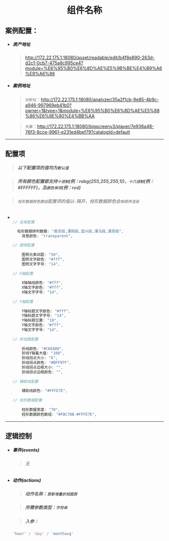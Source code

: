 <h1 align="center">组件名称</h1>

## 案例配置：

- ##### 资产地址

  > http://172.22.175.1:18080/asset/readable/edit/b4f8e890-263d-d2c1-0cb7-475a8c995ce4?module=%E6%95%B0%E6%8D%AE%E5%9B%BE%E4%B9%A6%E9%A6%86

- ##### 案例地址

  > `分析仪`：http://172.22.175.1:18080/analyzer/35a2f1cb-9e85-4b9c-a946-997969eb41b0?owner=1&type=1&module=%E6%95%B0%E6%8D%AE%E5%88%86%E6%9E%90%E4%BB%AA
  
  > `大屏`：http://172.22.175.1:18080/bigscreenv3/player/7e936a48-76f3-8cce-9961-e231ed4bef79?catalogId=default

------

## 配置项

> ##### 以下配置项的值均为`默认值`

> ##### 所有颜色配置都支持`十进制`(例：rabg(255,255,255,1))，`十六进制`(例：#FFFFFF)，及`颜色单词`(例：red)

> ###### `柱形数据颜色数组`配置项的值以`-`隔开，柱形数据颜色会`按顺序渲染`

- ```js
  
  // 全局配置
  
  	柱形数据排列数据: "南京段,溧阳段,宜兴段,溧马段,溧芜段",
      背景颜色: "transparent",
          
  // 图例配置
           
      图例元素间距: "50",
      图例文字颜色: "#fff",
      图例文字字号: "14",
          
  // X轴配置
          
      X轴轴线颜色: "#fff",
      X轴文字颜色: "#fff",
      X轴文字字号: "14",
          
  // Y轴配置
          
      Y轴标题文字颜色: "#fff",
      Y轴标题文字字号: "14",
      Y轴标题位置: "10",
      Y轴文字颜色: "#fff",
      Y轴文字字号: "14",
          
  // 折线图配置
          
      折线颜色: "#C6EA8D",
      折线Y轴最大值: "100",
      折线拐点大小: "6",
      折线拐点颜色: "#BFF97F",
      折线拐点边框大小: "",
      折线拐点边框颜色: "",
          
  // 辅助线配置
          
      辅助线颜色: "#FFFE7E",
          
  // 柱形数据配置
          
      柱形数据宽度: "70",
      柱形数据颜色数组: "#FBC78B-#FFFE7E",
  ```

------

## 逻辑控制

- ##### 事件(events)

  > ###### 无

- ##### 动作(actions)

  > ##### 动作名称：`更新堆叠折线图表`
  
  > ##### 所需参数类型：`字符串`
  
  > ##### 入参：
  
  ```js
  'huor' / 'day' / 'monthavg'
  ```
  
  
